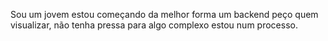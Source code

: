 Sou um jovem estou começando da melhor forma um backend peço quem visualizar, não tenha pressa para algo complexo estou num processo.

